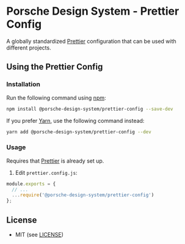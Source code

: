 # Porsche Design System - Prettier Config

A globally standardized [Prettier](https://prettier.io) configuration that can be used with different projects.

## Using the Prettier Config

### Installation

Run the following command using [npm](https://www.npmjs.com):

```bash
npm install @porsche-design-system/prettier-config --save-dev
```

If you prefer [Yarn](https://yarnpkg.com), use the following command instead:

```bash
yarn add @porsche-design-system/prettier-config --dev
```

### Usage
Requires that [Prettier](https://prettier.io) is already set up.

1.  Edit `prettier.config.js`:

```js
module.exports = {
  // ...
  ...require('@porsche-design-system/prettier-config')
};
```

## License

- MIT (see [LICENSE](./LICENSE))
